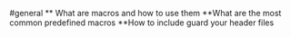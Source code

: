 #general 
** What are macros and how to use them
**What are the most common predefined macros
**How to include guard your header files
